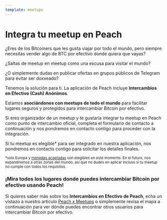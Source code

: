 ```yaml
---
template: meetups
---
```

<!--[headline]-->
# Integra tu meetup en Peach

<!--[intro]-->
¿Eres de los Bitcoiners que les gusta viajar por todo el mundo, pero siempre necesitas vender algo de BTC por efectivo donde quiera que vayas?

¿Saltas de meetup en meetup como una excusa para visitar el mundo?

¿O simplemente dudas en publicar ofertas en grupos públicos de Telegram para evitar ser doxxeado?

Tenemos la solución para ti. La aplicación de Peach incluye **Intercambios en Efectivo (Cash) Anónimos**.

Estamos **asociándonos con meetups de todo el mundo** para facilitar lugares seguros y protegidos para intercambiar Bitcoin por efectivo.

Si eres organizador de un meetup y te gustaría integrar tu meetup en Peach como punto de intercambio oficial, completa el formulario de contacto a continuación y nos pondremos en contacto contigo para proceder con la integración.

Si tu meetup es elegible\* para ser integrado en nuestra aplicación, nos pondremos en contacto contigo para solicitar los detalles finales.

<small>*solo Europa y [monedas aceptadas](/how-it-works/#payment) son elegibles en este momento. En el futuro, nos expandiremos a otras zonas del mundo, así que no dudes en aplicar incluso si tu meetup no cumple con todos los requisitos.</small>

<!--[map]-->
### ¡Mira todos los lugares donde puedes intercambiar Bitcoin por efectivo usando Peach!

Si quieres saber más sobre los **Intercambios en Efectivo de Peach**, echa un vistazo a nuestro artículo [Peach x Meetups](/blog/peach-for-meetups/) o simplemente revisa el mapa a continuación para ver dónde puedes encontrar otros usuarios para intercambiar Bitcoin por efectivo.
